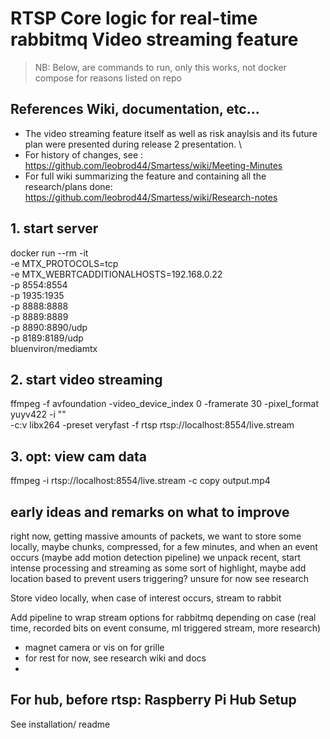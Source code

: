 # RTSP Core logic for real-time rabbitmq Video streaming feature

> NB: Below, are commands to run, only this works, not docker compose for reasons listed on repo

## References Wiki, documentation, etc...
- The video streaming feature itself as well as risk anaylsis and its future plan were presented during release 2 presentation. \
- For history of changes, see : https://github.com/leobrod44/Smartess/wiki/Meeting-Minutes
- For full wiki summarizing the feature and containing all the research/plans done: https://github.com/leobrod44/Smartess/wiki/Research-notes



## 1. start server
docker run --rm -it \
-e MTX_PROTOCOLS=tcp \
-e MTX_WEBRTCADDITIONALHOSTS=192.168.0.22 \
-p 8554:8554 \
-p 1935:1935 \
-p 8888:8888 \
-p 8889:8889 \
-p 8890:8890/udp \
-p 8189:8189/udp \
bluenviron/mediamtx

## 2. start video streaming
ffmpeg -f avfoundation -video_device_index 0 -framerate 30 -pixel_format yuyv422 -i "" \
 -c:v libx264 -preset veryfast -f rtsp rtsp://localhost:8554/live.stream

## 3. opt: view cam data
ffmpeg -i rtsp://localhost:8554/live.stream -c copy output.mp4

## early ideas and remarks on what to improve
right now, getting massive amounts of packets, we want to store some locally, maybe chunks, compressed, for a few minutes, and when an event occurs (maybe add motion detection pipeline)
we unpack recent, start intense processing and streaming as some sort of highlight, maybe add location based to prevent users triggering? unsure for now see research

Store video locally, when case of interest occurs, stream to rabbit

Add pipeline to wrap stream options for rabbitmq depending on case (real time, recorded bits on event consume, ml triggered stream, more research)
- magnet camera or vis on for grille
- for rest for now, see research wiki and docs
- 
## For hub, before rtsp: Raspberry Pi Hub Setup
See installation/ readme
